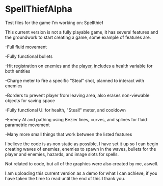 # SpellThiefAlpha
Test files for the game I'm working on: Spellthief

This current version is not a fully playable game, it has several features and the groundwork to start creating a game, some example of features are.


-Full fluid movement

-Fully functional bullets

-Hit registration on enemies and the player, includes a health variable for both entities

-Charge meter to fire a specific "Steal" shot, planned to interact with enemies

-Borders to prevent player from leaving area, also erases non-viewable objects for saving space

-Fully functional UI for health, "Steal!" meter, and cooldown

-Enemy AI and pathing using Bezier lines, curves, and splines for fluid parametric movement

-Many more small things that work between the listed features


I believe the code is as non static as possible, I have set it up so I can begin creating waves of enemies, enemies to spawn in the waves, bullets for the player and enemies, hazards, and image slots for spells.

Not related to code, but all of the graphics were also created by me, aswell.

I am uploading this current version as a demo for what I can achieve, if you have taken the time to read until the end of this I thank you.
